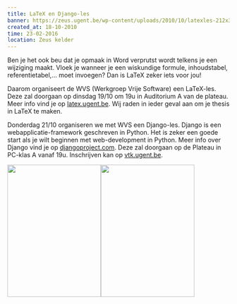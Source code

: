 ```yaml
---
title: LaTeX en Django-les
banner: https://zeus.ugent.be/wp-content/uploads/2010/10/latexles-212x300.jpg
created_at: 18-10-2010
time: 23-02-2016
location: Zeus kelder
---
```


Ben je het ook beu dat je opmaak in Word verprutst wordt telkens je een wijziging maakt. Vloek je wanneer je een wiskundige formule, inhoudstabel, referentietabel,... moet invoegen? Dan is LaTeX zeker iets voor jou! 

Daarom organiseert de WVS (Werkgroep Vrije Software) een LaTeX-les. Deze zal doorgaan op dinsdag 19/10 om 19u in Auditorium A van de plateau.  Meer info vind je op <a href="https://latex.ugent.be">latex.ugent.be</a>. Wij raden in ieder geval aan om je thesis in LaTeX te maken.

Donderdag 21/10 organiseren we met WVS een Django-les. Django is een webapplicatie-framework geschreven in Python. Het is zeker een goede start als je wilt beginnen met web-development in Python. Meer info over Django vind je op <a href="https://www.djangoproject.com/">djangoproject.com</a>. Deze zal doorgaan op de Plateau  in PC-klas A vanaf 19u. Inschrijven kan op <a href="https://vtk.ugent.be/activities/2010/10/21/djangoles/">vtk.ugent.be</a>.

<div class="clearfix"><a href="https://zeus.ugent.be/wp-content/uploads/2010/10/latexles.jpg"><img src="https://zeus.ugent.be/wp-content/uploads/2010/10/latexles-212x300.jpg" alt="" title="latexles" width="212" height="300" class="alignleft size-medium wp-image-575" /></a><a href="https://zeus.ugent.be/wp-content/uploads/2010/10/djanglos.png"><img src="https://zeus.ugent.be/wp-content/uploads/2010/10/djanglos-212x300.png" alt="" title="djanglos" width="212" height="300" class="alignleft size-medium wp-image-576" /></a></div>